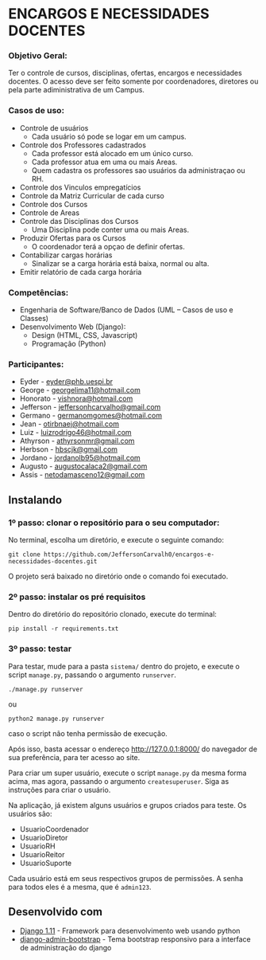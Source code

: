 # ENCARGOS E NECESSIDADES DOCENTES

### Objetivo Geral:
Ter o controle de cursos, disciplinas, ofertas, encargos e necessidades docentes. O acesso deve
ser feito somente por coordenadores, diretores ou pela parte adiministrativa de um Campus.

### Casos de uso:
* Controle de usuários
    * Cada usuário só pode se logar em um campus.
* Controle dos Professores cadastrados
    * Cada professor está alocado em um único curso.
    * Cada professor atua em uma ou mais Areas.
    * Quem cadastra os professores sao usuários da administraçao ou RH.
* Controle dos Vinculos empregatícios
* Controle da Matriz Curricular de cada curso
* Controle dos Cursos
* Controle de Areas
* Controle das Disciplinas dos Cursos
    * Uma Disciplina pode conter uma ou mais Areas.
* Produzir Ofertas para os Cursos
    * O coordenador terá a opçao de definir ofertas.
* Contabilizar cargas horárias
    * Sinalizar se a carga horária está baixa, normal ou alta.
* Emitir relatório de cada carga horária

### Competências:
* Engenharia de Software/Banco de Dados (UML – Casos de uso e Classes)
* Desenvolvimento Web (Django):
    * Design (HTML, CSS, Javascript)
    * Programação (Python)

### Participantes:
* Eyder       -   eyder@phb.uespi.br
* George      -   georgelima11@hotmail.com
* Honorato    -   vishnora@hotmail.com
* Jefferson   -   jeffersonhcarvalho@gmail.com
* Germano     -   germanomgomes@hotmail.com
* Jean        -   otirbnaej@hotmail.com
* Luiz        -   luizrodrigo46@hotmail.com
* Athyrson    -   athyrsonmr@gmail.com
* Herbson     -   hbscjk@gmail.com
* Jordano     -   jordanolb95@hotmail.com
* Augusto     -   augustocalaca2@gmail.com
* Assis       -   netodamasceno12@gmail.com

## Instalando

### 1º passo: clonar o repositório para o seu computador:

No terminal, escolha um diretório, e execute o seguinte comando:
```
git clone https://github.com/JeffersonCarvalh0/encargos-e-necessidades-docentes.git
```

O projeto será baixado no diretório onde o comando foi executado.

### 2º passo: instalar os pré requisitos

Dentro do diretório do repositório clonado, execute do terminal:
```
pip install -r requirements.txt
```

### 3º passo: testar

Para testar, mude para a pasta ```sistema/``` dentro do projeto, e execute o
script ```manage.py```, passando o argumento ```runserver```.

```
./manage.py runserver
```
ou
```
python2 manage.py runserver
```
caso o script não tenha permissão de execução.

Após isso, basta acessar o endereço http://127.0.0.1:8000/ do navegador de sua preferência, para ter acesso ao site.

Para criar um super usuário, execute o script ```manage.py``` da mesma forma acima, mas agora, passando o argumento
```createsuperuser```. Siga as instruções para criar o usuário.

Na aplicação, já existem alguns usuários e grupos criados para teste. Os usuários são:
* UsuarioCoordenador
* UsuarioDiretor
* UsuarioRH
* UsuarioReitor
* UsuarioSuporte

Cada usuário está em seus respectivos grupos de permissões. A senha para todos eles é a mesma, que é ```admin123```.

## Desenvolvido com
 * [Django 1.11](https://docs.djangoproject.com/pt-br/1.11/) - Framework para desenvolvimento web usando python
 * [django-admin-bootstrap](https://github.com/douglasmiranda/django-admin-bootstrap) - Tema bootstrap responsivo para a interface de administração do django
